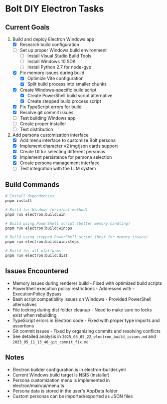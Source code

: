 # Bolt DIY Electron Tasks

## Current Goals

1. Build and deploy Electron Windows app
   - [x] Research build configuration
   - [ ] Set up proper Windows build environment
     - [ ] Install Visual Studio Build Tools
     - [ ] Install Windows 10 SDK
     - [ ] Install Python 2.7 for node-gyp
   - [x] Fix memory issues during build
     - [x] Optimize Vite configuration
     - [x] Split build process into smaller chunks
   - [x] Create Windows-specific build script
     - [x] Create PowerShell build script alternative
     - [x] Create stepped build process script
   - [x] Fix TypeScript errors for build
   - [x] Resolve git commit issues
   - [ ] Test building Windows app
   - [ ] Create proper installer
   - [ ] Test distribution

2. Add persona customization interface
   - [x] Add menu interface to customize Bolt persona
   - [x] Implement character v2 img/json cards support
   - [x] Create UI for selecting different personas
   - [x] Implement persistence for persona selection
   - [x] Create persona management interface
   - [ ] Test integration with the LLM system

## Build Commands
```bash
# Install dependencies
pnpm install

# Build for Windows (original method)
pnpm run electron:build:win

# Build using PowerShell script (better memory handling)
pnpm run electron:build:win:ps

# Build using stepped PowerShell script (best for memory issues)
pnpm run electron:build:win:steps

# Build for all platforms
pnpm run electron:build:dist
```

## Issues Encountered
- Memory issues during renderer build - Fixed with optimized build scripts
- PowerShell execution policy restrictions - Addressed with -ExecutionPolicy Bypass
- Bash script compatibility issues on Windows - Provided PowerShell alternatives
- File locking during dist folder cleanup - Need to make sure no locks exist when rebuilding
- TypeScript errors in Electron code - Fixed with proper type imports and assertions
- Git commit issues - Fixed by organizing commits and resolving conflicts
- See detailed analysis in `2025_05_05_22_electron_build_issues.md` and `2023_05_11_13_46_git_commit_fix.md`

## Notes
- Electron builder configuration is in electron-builder.yml
- Current Windows build target is NSIS (installer)
- Persona customization menu is implemented in electron/main/ui/menu.ts
- Persona data is stored in the user's AppData folder
- Custom personas can be imported/exported as JSON files 